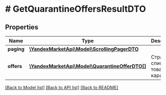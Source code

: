 # # GetQuarantineOffersResultDTO

## Properties

Name | Type | Description | Notes
------------ | ------------- | ------------- | -------------
**paging** | [**\YandexMarketApi\Model\ScrollingPagerDTO**](ScrollingPagerDTO.md) |  | [optional]
**offers** | [**\YandexMarketApi\Model\QuarantineOfferDTO[]**](QuarantineOfferDTO.md) | Страница списка товаров в карантине. |

[[Back to Model list]](../../README.md#models) [[Back to API list]](../../README.md#endpoints) [[Back to README]](../../README.md)
